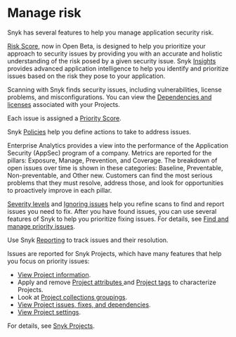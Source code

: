 # Manage risk

Snyk has several features to help you manage application security risk.

[Risk Score](../manage-issues/risk-score.md), now in Open Beta, is designed to help you prioritize your approach to security issues by providing you with an accurate and holistic understanding of the risk posed by a given security issue. Snyk [Insights](../manage-issues/insights/) provides advanced application intelligence to help you identify and prioritize issues based on the risk they pose to your application.

Scanning with Snyk finds security issues, including vulnerabilities, license problems, and misconfigurations. You can view the [Dependencies and licenses](../manage-issues/dependencies-and-licenses/) associated with your Projects.

Each issue is assigned a [Priority Score](find-and-manage-priority-issues/priority-score.md).&#x20;

Snyk [Policies](../manage-issues/policies/) help you define actions to take to address issues.

Enterprise Analytics provides a view into the performance of the Application Security (AppSec) program of a company. Metrics are reported for the pillars: Exposure, Manage, Prevention, and Coverage. The breakdown of open issues over time is shown in these categories: Baseline, Preventable, Non-preventable, and Other new. Customers can find the most serious problems that they must resolve, address those, and look for opportunities to proactively improve in each pillar.

&#x20;[Severity levels](find-and-manage-priority-issues/severity-levels.md) and [Ignoring issues](find-and-manage-priority-issues/ignore-issues.md) help you refine scans to find and report issues you need to fix. After you have found issues, you can use several features of Snyk to help you prioritize fixing issues. For details, see [Find and manage priority issues](find-and-manage-priority-issues/).

Use Snyk [Reporting](../manage-issues/reporting/) to track issues and their resolution.

Issues are reported for Snyk Projects, which have many features that help you focus on priority issues:

* [View Project information](../snyk-admin/introduction-to-snyk-projects/view-project-information.md).
* Apply and remove [Project attributes ](../snyk-admin/introduction-to-snyk-projects/project-attributes.md)and [Project tags](../snyk-admin/introduction-to-snyk-projects/project-tags.md) to characterize Projects.
* Look at [Project collections groupings](../snyk-admin/introduction-to-snyk-projects/project-collections-groupings/).
* [View Project issues, fixes, and dependencies](../snyk-admin/introduction-to-snyk-projects/view-project-issues-fixes-and-dependencies.md).
* [View Project settings](../snyk-admin/introduction-to-snyk-projects/view-and-edit-project-settings.md).

For details, see [Snyk Projects](../snyk-admin/introduction-to-snyk-projects/).

